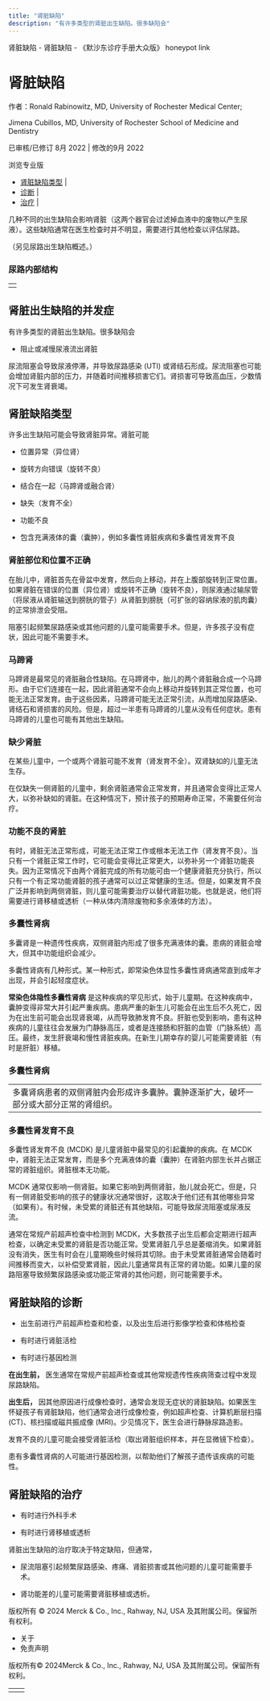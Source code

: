 ```yaml
---
title: "肾脏缺陷"
description: "有许多类型的肾脏出生缺陷。很多缺陷会"
---
```


﻿肾脏缺陷 \- 肾脏缺陷 \- 《默沙东诊疗手册大众版》 honeypot link

# 肾脏缺陷

作者：Ronald Rabinowitz, MD, University of Rochester Medical Center;

Jimena Cubillos, MD, University of Rochester School of Medicine and Dentistry

已审核/已修订 8月 2022 \| 修改的9月 2022

浏览专业版

- [肾脏缺陷类型](#肾脏缺陷类型_v33013497_zh) \|
- [诊断](#诊断_v33013544_zh) \|
- [治疗](#治疗_v33013564_zh) \|

几种不同的出生缺陷会影响肾脏（这两个器官会过滤掉血液中的废物以产生尿液）。这些缺陷通常在医生检查时并不明显，需要进行其他检查以评估尿路。

（另见尿路出生缺陷概述。）

### 尿路内部结构

|     |
| --- |
|  |

## 肾脏出生缺陷的并发症

有许多类型的肾脏出生缺陷。很多缺陷会

- 阻止或减慢尿液流出肾脏


尿流阻塞会导致尿液停滞，并导致尿路感染 (UTI) 或肾结石形成。尿流阻塞也可能会增加肾脏内部的压力，并随着时间推移损害它们。肾损害可导致高血压，少数情况下可发生肾衰竭。

## 肾脏缺陷类型

许多出生缺陷可能会导致肾脏异常。肾脏可能

- 位置异常（异位肾）

- 旋转方向错误（旋转不良）

- 结合在一起（马蹄肾或融合肾）

- 缺失（发育不全）

- 功能不良

- 包含充满液体的囊（囊肿），例如多囊性肾脏疾病和多囊性肾发育不良


### 肾脏部位和位置不正确

在胎儿中，肾脏首先在骨盆中发育，然后向上移动，并在上腹部旋转到正常位置。如果肾脏在错误的位置（异位肾）或旋转不正确（旋转不良），则尿液通过输尿管（将尿液从肾脏输送到膀胱的管子）从肾脏到膀胱（可扩张的容纳尿液的肌肉囊）的正常排泄会受阻。

阻塞引起频繁尿路感染或其他问题的儿童可能需要手术。但是，许多孩子没有症状，因此可能不需要手术。

### 马蹄肾

马蹄肾是最常见的肾脏融合性缺陷。在马蹄肾中，胎儿的两个肾脏融合成一个马蹄形。由于它们连接在一起，因此肾脏通常不会向上移动并旋转到其正常位置，也可能无法正常发育。由于这些因素，马蹄肾可能无法正常引流，从而增加尿路感染、肾结石和肾损害的风险。但是，超过一半患有马蹄肾的儿童从没有任何症状。患有马蹄肾的儿童也可能有其他出生缺陷。

### 缺少肾脏

在某些儿童中，一个或两个肾脏可能不发育（肾发育不全）。双肾缺如的儿童无法生存。

在仅缺失一侧肾脏的儿童中，剩余肾脏通常会正常发育，并且通常会变得比正常人大，以弥补缺如的肾脏。在这种情况下，预计孩子的预期寿命正常，不需要任何治疗。

### 功能不良的肾脏

有时，肾脏无法正常形成，可能无法正常工作或根本无法工作（肾发育不良）。当只有一个肾脏正常工作时，它可能会变得比正常更大，以弥补另一个肾脏功能丧失。因为正常情况下由两个肾脏完成的所有功能可由一个健康肾脏充分执行，所以只有一个有正常功能肾脏的孩子通常可以过正常健康的生活。但是，如果发育不良广泛并影响到两侧肾脏，则儿童可能需要治疗以替代肾脏功能。也就是说，他们将需要进行肾移植或透析（一种从体内清除废物和多余液体的方法）。

### 多囊性肾病

多囊肾是一种遗传性疾病，双侧肾脏内形成了很多充满液体的囊。患病的肾脏会增大，但其中功能组织会减少。

多囊性肾病有几种形式。某一种形式，即常染色体显性多囊性肾病通常直到成年才出现，并会引起轻度症状。

**常染色体隐性多囊性肾病** 是这种疾病的罕见形式，始于儿童期。在这种疾病中，囊肿变得非常大并引起严重疾病。患病严重的新生儿可能会在出生后不久死亡，因为在出​​生前可能会出现肾衰竭，从而导致肺发育不良。肝脏也受到影响，患有这种疾病的儿童往往会发展为门静脉高压，或者是连接肠和肝脏的血管（门脉系统）高压。最终，发生肝衰竭和慢性肾脏疾病。在新生儿期幸存的婴儿可能需要肾脏（有时是肝脏）移植。

### 多囊性肾病

|     |
| --- |
| 多囊肾病患者的双侧肾脏内会形成许多囊肿。囊肿逐渐扩大，破坏一部分或大部分正常的肾组织。<br> |

### 多囊性肾发育不良

多囊性肾发育不良 (MCDK) 是儿童肾脏中最常见的引起囊肿的疾病。在 MCDK 中，肾脏无法正常发育，而是多个充满液体的囊（囊肿）在肾脏内部生长并占据正常的肾脏组织。肾脏根本无功能。

MCDK 通常仅影响一侧肾脏。如果它影响到两侧肾脏，胎儿就会死亡。但是，只有一侧肾脏受影响的孩子的健康状况通常很好，这取决于他们还有其他哪些异常（如果有）。有时候，未受累的肾脏还有其他缺陷，可能导致尿流阻塞或尿液反流。

通常在常规产前超声检查中检测到 MCDK，大多数孩子出生后都会定期进行超声检查，以确定未受累的肾脏是否功能正常。受累肾脏几乎总是萎缩消失。如果肾脏没有消失，医生有时会在儿童期晚些时候将其切除。由于未受累肾脏通常会随着时间推移而变大，以补偿受累肾脏，因此儿童通常具有正常的肾功能。如果儿童的尿路阻塞导致频繁尿路感染或功能正常肾的其他问题，则可能需要手术。

## 肾脏缺陷的诊断

- 出生前进行产前超声检查和检查，以及出生后进行影像学检查和体格检查

- 有时进行肾脏活检

- 有时进行基因检测


**在出生前，** 医生通常在常规产前超声检查或其他常规遗传性疾病筛查过程中发现尿路缺陷。

**出生后，** 因其他原因进行成像检查时，通常会发现无症状的肾脏缺陷。如果医生怀疑孩子有肾脏缺陷，他们通常会进行成像检查，例如超声检查、计算机断层扫描 (CT)、核扫描或磁共振成像 (MRI)。少见情况下，医生会进行静脉尿路造影。

发育不良的儿童可能会接受肾脏活检（取出肾脏组织样本，并在显微镜下检查）。

患有多囊性肾病的人可能进行基因检测，以帮助他们了解孩子遗传该疾病的可能性。

## 肾脏缺陷的治疗

- 有时进行外科手术

- 有时进行肾移植或透析


肾脏出生缺陷的治疗取决于特定缺陷，但通常，

- 尿流阻塞引起频繁尿路感染、疼痛、肾脏损害或其他问题的儿童可能需要手术。

- 肾功能差的儿童可能需要肾脏移植或透析。




版权所有 © 2024
Merck & Co., Inc., Rahway, NJ, USA 及其附属公司。保留所有权利。

- 关于
- 免责声明

版权所有© 2024Merck & Co., Inc., Rahway, NJ, USA 及其附属公司。保留所有权利。

|     |     |
| --- | --- |
|  |  |